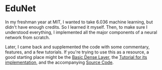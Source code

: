 # EduNet

In my freshman year at MIT, I wanted to take 6.036 machine learning, but didn't have enough credits. So I learned it myself. Then, to make sure I understood everything, I implemented all the major components of a neural network from scratch.

Later, I came back and supplemented the code with some commentary, features, and a few tutorials. If you're trying to use this as a resource, a good starting place might be the [Basic Dense Layer](Dense/Basic.md), the [Tutorial for its implementation](Dense/Basic-Implementation.md), and the accompanying [Source Code](Dense/Basic.py).